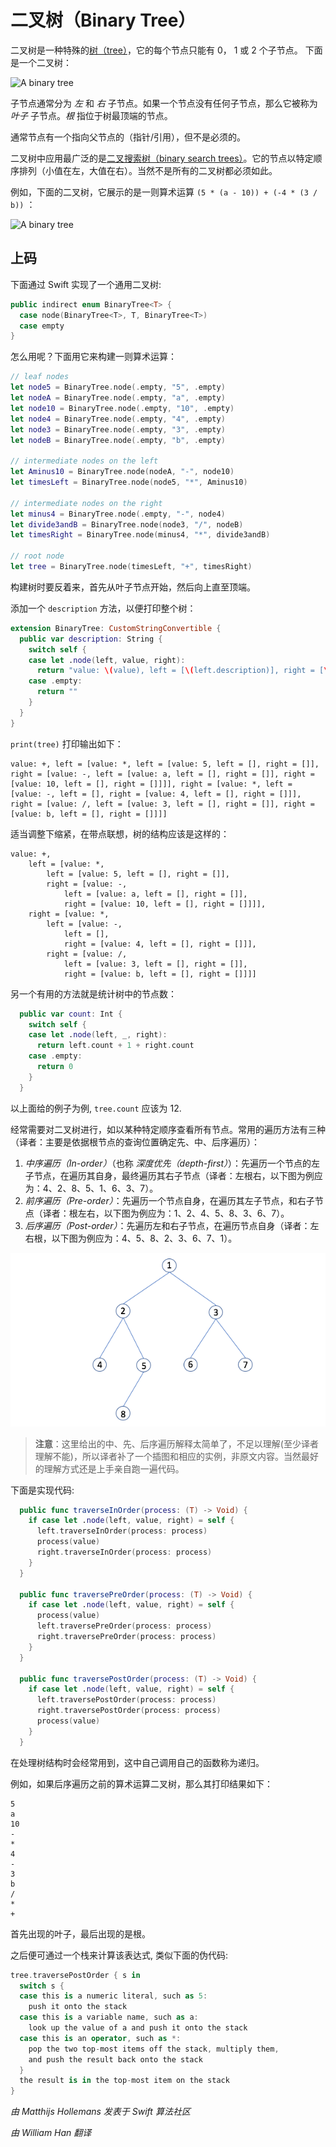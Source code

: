 # 二叉树（Binary Tree）

二叉树是一种特殊的[树（tree）](../Tree/)，它的每个节点只能有 0， 1 或 2 个子节点。
下面是一个二叉树：

![A binary tree](Images/BinaryTree.png)

子节点通常分为 *左* 和 *右* 子节点。如果一个节点没有任何子节点，那么它被称为 *叶子* 子节点。*根* 指位于树最顶端的节点。

通常节点有一个指向父节点的（指针/引用），但不是必须的。

二叉树中应用最广泛的是[二叉搜索树（binary search trees）](../Binary%20Search%20Tree/)。它的节点以特定顺序排列（小值在左，大值在右）。当然不是所有的二叉树都必须如此。

例如，下面的二叉树，它展示的是一则算术运算 `(5 * (a - 10)) + (-4 * (3 / b))` ：

![A binary tree](Images/Operations.png)

## 上码

下面通过 Swift 实现了一个通用二叉树:

```swift
public indirect enum BinaryTree<T> {
  case node(BinaryTree<T>, T, BinaryTree<T>)
  case empty
}
```

怎么用呢？下面用它来构建一则算术运算：

```swift
// leaf nodes
let node5 = BinaryTree.node(.empty, "5", .empty)
let nodeA = BinaryTree.node(.empty, "a", .empty)
let node10 = BinaryTree.node(.empty, "10", .empty)
let node4 = BinaryTree.node(.empty, "4", .empty)
let node3 = BinaryTree.node(.empty, "3", .empty)
let nodeB = BinaryTree.node(.empty, "b", .empty)

// intermediate nodes on the left
let Aminus10 = BinaryTree.node(nodeA, "-", node10)
let timesLeft = BinaryTree.node(node5, "*", Aminus10)

// intermediate nodes on the right
let minus4 = BinaryTree.node(.empty, "-", node4)
let divide3andB = BinaryTree.node(node3, "/", nodeB)
let timesRight = BinaryTree.node(minus4, "*", divide3andB)

// root node
let tree = BinaryTree.node(timesLeft, "+", timesRight)
```

构建树时要反着来，首先从叶子节点开始，然后向上直至顶端。

添加一个 `description` 方法，以便打印整个树：

```swift
extension BinaryTree: CustomStringConvertible {
  public var description: String {
    switch self {
    case let .node(left, value, right):
      return "value: \(value), left = [\(left.description)], right = [\(right.description)]"
    case .empty:
      return ""
    }
  }
}
```

`print(tree)` 打印输出如下：

	value: +, left = [value: *, left = [value: 5, left = [], right = []], right = [value: -, left = [value: a, left = [], right = []], right = [value: 10, left = [], right = []]]], right = [value: *, left = [value: -, left = [], right = [value: 4, left = [], right = []]], right = [value: /, left = [value: 3, left = [], right = []], right = [value: b, left = [], right = []]]]

适当调整下缩紧，在带点联想，树的结构应该是这样的：

	value: +, 
		left = [value: *, 
			left = [value: 5, left = [], right = []], 
			right = [value: -, 
				left = [value: a, left = [], right = []], 
				right = [value: 10, left = [], right = []]]], 
		right = [value: *, 
			left = [value: -, 
				left = [], 
				right = [value: 4, left = [], right = []]], 
			right = [value: /, 
				left = [value: 3, left = [], right = []], 
				right = [value: b, left = [], right = []]]]

另一个有用的方法就是统计树中的节点数：

```swift
  public var count: Int {
    switch self {
    case let .node(left, _, right):
      return left.count + 1 + right.count
    case .empty:
      return 0
    }
  }
```

以上面给的例子为例, `tree.count` 应该为 12.

经常需要对二叉树进行，如以某种特定顺序查看所有节点。常用的遍历方法有三种（译者：主要是依据根节点的查询位置确定先、中、后序遍历）：

1. *中序遍历（In-order）*（也称 *深度优先（depth-first）*）：先遍历一个节点的左子节点，在遍历其自身，最终遍历其右子节点（译者：左根右，以下图为例应为：4、2、8、5、1、6、3、7）。
2. *前序遍历（Pre-order）*：先遍历一个节点自身，在遍历其左子节点，和右子节点（译者：根左右，以下图为例应为：1、2、4、5、8、3、6、7）。
3. *后序遍历（Post-order）*：先遍历左和右子节点，在遍历节点自身（译者：左右根，以下图为例应为：4、5、8、2、3、6、7、1）。

![Traverse](Images/Traverse.png)

> **注意**：这里给出的中、先、后序遍历解释太简单了，不足以理解(至少译者理解不能)，所以译者补了一个插图和相应的实例，非原文内容。当然最好的理解方式还是上手亲自跑一遍代码。

下面是实现代码:

```swift
  public func traverseInOrder(process: (T) -> Void) {
    if case let .node(left, value, right) = self {
      left.traverseInOrder(process: process)
      process(value)
      right.traverseInOrder(process: process)
    }
  }
  
  public func traversePreOrder(process: (T) -> Void) {
    if case let .node(left, value, right) = self {
      process(value)
      left.traversePreOrder(process: process)
      right.traversePreOrder(process: process)
    }
  }
  
  public func traversePostOrder(process: (T) -> Void) {
    if case let .node(left, value, right) = self {
      left.traversePostOrder(process: process)
      right.traversePostOrder(process: process)
      process(value)
    }
  }
```

在处理树结构时会经常用到，这中自己调用自己的函数称为递归。

例如，如果后序遍历之前的算术运算二叉树，那么其打印结果如下：

	5
	a
	10
	-
	*
	4
	-
	3
	b
	/
	*
	+

首先出现的叶子，最后出现的是根。

之后便可通过一个栈来计算该表达式, 类似下面的伪代码:

```swift
tree.traversePostOrder { s in 
  switch s {
  case this is a numeric literal, such as 5:
    push it onto the stack
  case this is a variable name, such as a:
    look up the value of a and push it onto the stack
  case this is an operator, such as *:
    pop the two top-most items off the stack, multiply them,
    and push the result back onto the stack
  }
  the result is in the top-most item on the stack
}
```

*由 Matthijs Hollemans 发表于 Swift 算法社区*

*由 William Han 翻译*
